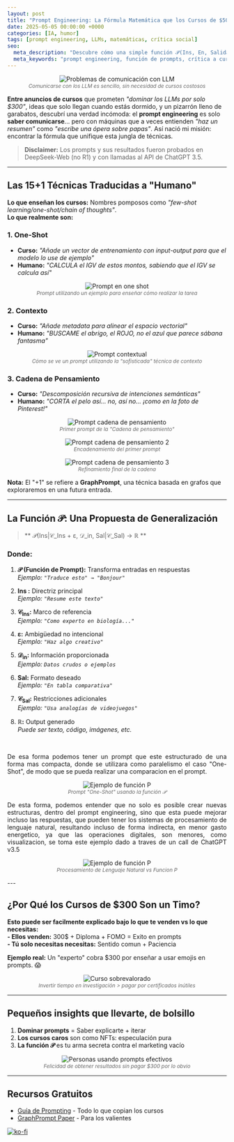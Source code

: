 ```yaml
---
layout: post
title: "Prompt Engineering: La Fórmula Matemática que los Cursos de $500 No Quieren que Conozcas"
date: 2025-05-05 00:00:00 +0000
categories: [IA, humor]
tags: [prompt engineering, LLMs, matemáticas, crítica social]
seo:
  meta_description: "Descubre cómo una simple función 𝒫(Ins, En, Salida) desmonta los caros cursos de prompt engineering."
  meta_keywords: "prompt engineering, función de prompts, crítica a cursos de IA, humor tecnológico"
---
```


<p align="center">
  <img src="{{ '/assets/images/posts/prompt-fun.png' | relative_url }}" 
       alt="Problemas de comunicación con LLM" 
       style="max-width: 80%; height: auto;">
  <br>
  <span style="font-size: 0.85em; color: #666; font-style: italic;">
    Comunicarse con los LLM es sencillo, sin necesidad de cursos costosos
  </span>
</p>

**Entre anuncios de cursos** que prometen *"dominar los LLMs por solo $300"*, ideas que solo llegan cuando estás dormido, y un pizarrón lleno de garabatos, descubrí una verdad incómoda: el **prompt engineering** es solo **saber comunicarse**... pero con máquinas que a veces entienden *"haz un resumen"* como *"escribe una ópera sobre papas"*. Así nació mi misión: encontrar la fórmula que unifique esta jungla de técnicas.

> **Disclaimer:** Los prompts y sus resultados fueron probados en DeepSeek-Web (no R1) y con llamadas al API de ChatGPT 3.5.

---

## Las 15+1 Técnicas Traducidas a "Humano"

**Lo que enseñan los cursos:** Nombres pomposos como *"few-shot learning/one-shot/chain of thoughts"*.  
**Lo que realmente son:**

### 1. One-Shot
- **Curso:** *"Añade un vector de entrenamiento con input-output para que el modelo lo use de ejemplo"*  
- **Humano:** *"CALCULA el IGV de estos montos, sabiendo que el IGV se calcula así"*

<p align="center">
  <img src="{{ '/assets/images/posts/prompt-one-shot.png' | relative_url }}" 
       alt="Prompt en one shot" 
       style="max-width: 80%; height: auto;">
  <br>
  <span style="font-size: 0.85em; color: #666; font-style: italic;">
    Prompt utilizando un ejemplo para enseñar cómo realizar la tarea
  </span>
</p>

### 2. Contexto
- **Curso:** *"Añade metadata para alinear el espacio vectorial"*  
- **Humano:** *"BUSCAME el abrigo, el ROJO, no el azul que parece sábana fantasma"*

<p align="center">
  <img src="{{ '/assets/images/posts/prompt-context.png' | relative_url }}" 
       alt="Prompt contextual" 
       style="max-width: 80%; height: auto;">
  <br>
  <span style="font-size: 0.85em; color: #666; font-style: italic;">
    Cómo se ve un prompt utilizando la "sofisticada" técnica de contexto
  </span>
</p>

### 3. Cadena de Pensamiento
- **Curso:** *"Descomposición recursiva de intenciones semánticas"*  
- **Humano:** *"CORTA el pelo así... no, así no... ¡como en la foto de Pinterest!"*

<p align="center">
  <img src="{{ '/assets/images/posts/prompt-chot-1.png' | relative_url }}" 
       alt="Prompt cadena de pensamiento" 
       style="max-width: 80%; height: auto;">
  <br>
  <span style="font-size: 0.85em; color: #666; font-style: italic;">
    Primer prompt de la "Cadena de pensamiento"
  </span>
</p>

<p align="center">
  <img src="{{ '/assets/images/posts/prompt-chot-2.png' | relative_url }}" 
       alt="Prompt cadena de pensamiento 2" 
       style="max-width: 80%; height: auto;">
  <br>
  <span style="font-size: 0.85em; color: #666; font-style: italic;">
    Encadenamiento del primer prompt
  </span>
</p>

<p align="center">
  <img src="{{ '/assets/images/posts/prompt-chot-3.png' | relative_url }}" 
       alt="Prompt cadena de pensamiento 3" 
       style="max-width: 80%; height: auto;">
  <br>
  <span style="font-size: 0.85em; color: #666; font-style: italic;">
    Refinamiento final de la cadena
  </span>
</p>

**Nota:** El "+1" se refiere a **GraphPrompt**, una técnica basada en grafos que exploraremos en una futura entrada.

---

## La Función 𝒫: Una Propuesta de Generalización

> ** 𝒫(Ins|𝒞_Ins + ε, 𝒟_in, Sal|𝒞_Sal) → ℝ **	

### Donde:
1. **𝒫 (Función de Prompt):** Transforma entradas en respuestas  
   *Ejemplo: `"Traduce esto" → "Bonjour"`*

2. **Ins :** Directriz principal  
   *Ejemplo: `"Resume este texto"`*

3. **𝒞<sub>Ins</sub>:** Marco de referencia  
   *Ejemplo: `"Como experto en biología..."`*

4. **ε:** Ambigüedad no intencional  
   *Ejemplo: `"Haz algo creativo"`*

5. **𝒟<sub>in</sub>:** Información proporcionada  
   *Ejemplo: `Datos crudos o ejemplos`*

6. **Sal:** Formato deseado  
   *Ejemplo: `"En tabla comparativa"`*

7. **𝒞<sub>Sal</sub>:** Restricciones adicionales  
   *Ejemplo: `"Usa analogías de videojuegos"`*

8. **ℝ:** Output generado  
   *Puede ser texto, código, imágenes, etc.*

<br>

<p style="text-align: justify; text-justify:inner-word;">
    De esa forma podemos tener un prompt que este estructurado de una forma mas compacta, donde se utilizara como paralelismo el caso "One-Shot", de modo que se pueda realizar una comparacion en el prompt.
</p>

<p align="center">
  <img src="{{ '/assets/images/posts/prompt-funcion-one.png' | relative_url }}" 
       alt="Ejemplo de función P" 
       style="max-width: 80%; height: auto;">
  <br>
  <span style="font-size: 0.85em; color: #666; font-style: italic;">
    Prompt "One-Shot" usando la función 𝒫
  </span>
</p>

<p style="text-align: justify; text-justify:inner-word;">
    De esta forma, podemos entender que no solo es posible crear nuevas estructuras, dentro del prompt engineering, sino que esta puede mejorar incluso las respuestas, que pueden tener los sistemas de procesamiento de lenguaje natural, resultando incluso de forma indirecta, en menor gasto energetico, ya que las operaciones digitales, son menores, como visualizacion, se toma este ejemplo dado a traves de un call de ChatGPT v3.5
</p>

<p align="center">
  <img src="{{ '/assets/images/posts/comparativa-natural-funcion.png' | relative_url }}" 
       alt="Ejemplo de función P" 
       style="max-width: 80%; height: auto;">
  <br>
  <span style="font-size: 0.85em; color: #666; font-style: italic;">
    Procesamiento de Lenguaje Natural vs Funcion P
  </span>
</p>
---

## ¿Por Qué los Cursos de $300 Son un Timo?

<strong>Esto puede ser facilmente explicado bajo lo que te venden vs lo que necesitas:</strong><br>
<strong>- Ellos venden:</strong> 300$ + Diploma + FOMO = Exito en prompts<br>
<strong>- Tú solo necesitas necesitas:</strong> Sentido comun + Paciencia<br>

**Ejemplo real:** Un "experto" cobra $300 por enseñar a usar emojis en prompts. 😱

<p align="center">
  <img src="{{ '/assets/images/posts/fraud-diploma.png' | relative_url }}" 
       alt="Curso sobrevalorado" 
       style="max-width: 80%; height: auto;">
  <br>
  <span style="font-size: 0.85em; color: #666; font-style: italic;">
    Invertir tiempo en investigación > pagar por certificados inútiles
  </span>
</p>

---

## Pequeños insights que llevarte, de bolsillo

1. **Dominar prompts** = Saber explicarte + iterar  
2. **Los cursos caros** son como NFTs: especulación pura  
3. **La función 𝒫** es tu arma secreta contra el marketing vacío  

<p align="center">
  <img src="{{ '/assets/images/posts/personas-riendo.png' | relative_url }}" 
       alt="Personas usando prompts efectivos" 
       style="max-width: 80%; height: auto;">
  <br>
  <span style="font-size: 0.85em; color: #666; font-style: italic;">
    Felicidad de obtener resultados sin pagar $300 por lo obvio
  </span>
</p>

---

## Recursos Gratuitos
- [Guía de Prompting](https://www.promptingguide.ai/es) - Todo lo que copian los cursos  
- [GraphPrompt Paper](https://arxiv.org/abs/XXXX.XXXXX) - Para los valientes  

[![ko-fi](https://ko-fi.com/img/githubbutton_sm.svg)](https://ko-fi.com/C1C41DTDL)